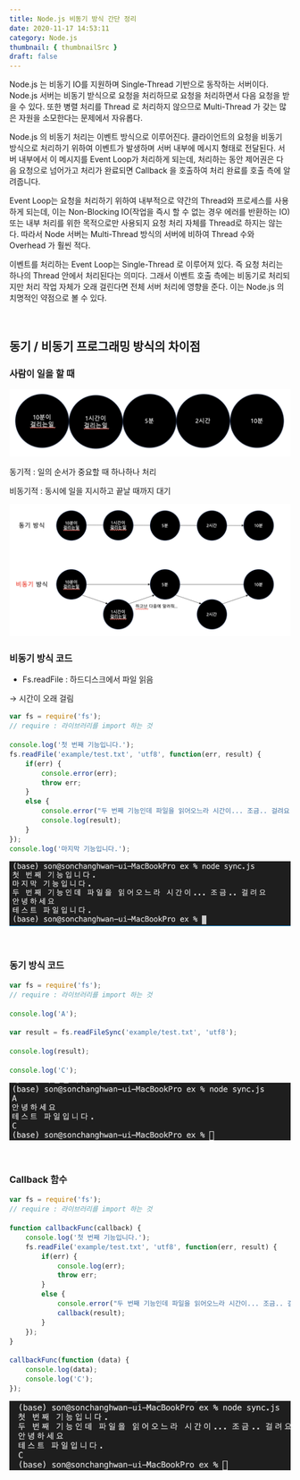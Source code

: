 ```yaml
---
title: Node.js 비동기 방식 간단 정리
date: 2020-11-17 14:53:11
category: Node.js
thumbnail: { thumbnailSrc }
draft: false
---
```


Node.js 는 비동기 IO를 지원하며 Single-Thread 기반으로 동작하는 서버이다. Node.js 서버는 비동기 받식으로 요청을 처리하므로 요청을 처리하면서 다음 요청을 받을 수 있다. 또한 병렬 처리를 Thread 로 처리하지 않으므로 Multi-Thread 가 갖는 많은 자원을 소모한다는 문제에서 자유롭다. 


Node.js 의 비동기 처리는 이벤트 방식으로 이루어진다. 클라이언트의 요청을 비동기 방식으로 처리하기 위하여 이벤트가 발생하며 서버 내부에 메시지 형태로 전달된다. 서버 내부에서 이 메시지를 Event Loop가 처리하게 되는데, 처리하는 동안 제어권은 다음 요청으로 넘어가고 처리가 완료되면 Callback 을 호출하여 처리 완료를 호출 측에 알려줍니다. 


Event Loop는 요청을 처리하기 위하여 내부적으로 약간의 Thread와 프로세스를 사용하게 되는데, 이는 Non-Blocking IO(작업을 즉시 할 수 없는 경우 에러를 반환하는 IO) 또는 내부 처리를 위한 목적으로만 사용되지 요청 처리 자체를 Thread로 하지는 않는다. 따라서 Node 서버는 Multi-Thread 방식의 서버에 비하여 Thread 수와 Overhead 가 훨씬 적다. 


이벤트를 처리하는 Event Loop는 Single-Thread 로 이루어져 있다. 즉 요청 처리는 하나의 Thread 안에서 처리된다는 의미다. 그래서 이벤트 호출 측에는 비동기로 처리되지만 처리 작업 자체가 오래 걸린다면 전체 서버 처리에 영향을 준다. 이는 Node.js 의 치명적인 약점으로 볼 수 있다.

<br/>

## 동기 / 비동기 프로그래밍 방식의 차이점

### 사람이 일을 할 때

![](./images/sync1.png)

동기적 : 일의 순서가 중요할 때 하나하나 처리

비동기적 : 동시에 일을 지시하고 끝날 때까지 대기 


![](./images/sync2.png)

### 비동기 방식 코드

- Fs.readFile : 하드디스크에서 파일 읽음

→ 시간이 오래 걸림

```jsx
var fs = require('fs'); 
// require : 라이브러리를 import 하는 것 

console.log('첫 번째 기능입니다.');
fs.readFile('example/test.txt', 'utf8', function(err, result) {
    if(err) {
        console.error(err);
        throw err;
    }
    else {
        console.error("두 번째 기능인데 파일을 읽어오느라 시간이... 조금.. 걸려요");
        console.log(result);
    }
});
console.log('마지막 기능입니다.');
```


![](./images/sync3.png)

<br/>

### 동기 방식 코드

```jsx
var fs = require('fs'); 
// require : 라이브러리를 import 하는 것 

console.log('A');

var result = fs.readFileSync('example/test.txt', 'utf8');

console.log(result);

console.log('C');
```


![](./images/sync4.png)

<br/>

### Callback 함수

```jsx
var fs = require('fs'); 
// require : 라이브러리를 import 하는 것 

function callbackFunc(callback) {
    console.log('첫 번째 기능입니다.');
    fs.readFile('example/test.txt', 'utf8', function(err, result) {
        if(err) {
            console.log(err);
            throw err;
        }
        else {
            console.error("두 번째 기능인데 파일을 읽어오느라 시간이... 조금.. 걸려요");
            callback(result);
        }
    });
}

callbackFunc(function (data) {
    console.log(data);
    console.log('C');
});
```


![](./images/sync5.png)
